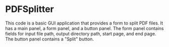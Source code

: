 # PDFSplitter
This code is a basic GUI application that provides a form to split PDF files. It has a main panel, a form panel, and a button panel. The form panel contains fields for input file path, output directory path, start page, and end page. The button panel contains a "Split" button.
